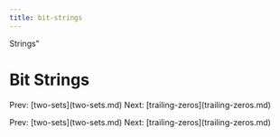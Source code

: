 ```yaml
---
title: bit-strings
---
```


Strings\"

# Bit Strings

Prev: \[two-sets](two-sets.md) Next:
\[trailing-zeros](trailing-zeros.md)

Prev: \[two-sets](two-sets.md) Next:
\[trailing-zeros](trailing-zeros.md)

